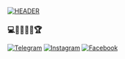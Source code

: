 [![HEADER](https://github.com/Bunyood/Bunyood/blob/main/assets/images.png)](https://github.com/)

### 💻👨🏻‍💻🥇🏆

[![Telegram](https://img.shields.io/badge/-Telegram-ffffff?style=for-the-badge&logo=telegram&logoColor=000000)](https://t.me/Bunyod202)
[![Instagram](https://img.shields.io/badge/-Instagram-ffffff?style=for-the-badge&logo=instagram&logoColor=000000)](https://www.instagram.com/__.bunyod.__2oo2/)
[![Facebook](https://img.shields.io/badge/-Facebook-ffffff?style=for-the-badge&logo=facebook&logoColor=000000)](https://www.facebook.com/profile.php?id=100083037582851)

